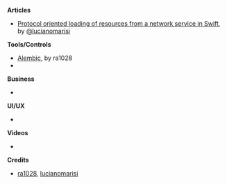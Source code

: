 
**Articles**

* [Protocol oriented loading of resources from a network service in Swift](http://www.marisibrothers.com/2016/07/protocol-oriented-loading-of-resources.html), by [@lucianomarisi](https://twitter.com/lucianomarisi)


**Tools/Controls**

* [Alembic](https://github.com/ra1028/Alembic), by ra1028
*

**Business**

*

**UI/UX**

*

**Videos**

*

**Credits**

* [ra1028](https://github.com/ra1028), [lucianomarisi](https://github.com/lucianomarisi)